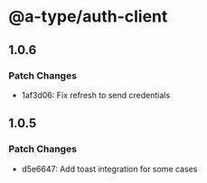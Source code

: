 # @a-type/auth-client

## 1.0.6

### Patch Changes

- 1af3d06: Fix refresh to send credentials

## 1.0.5

### Patch Changes

- d5e6647: Add toast integration for some cases
